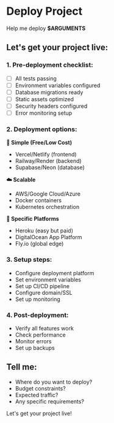 # Deploy Project
<!-- VERSION: 1.0.0 -->

Help me deploy **$ARGUMENTS**

## Let's get your project live:

### 1. Pre-deployment checklist:
- [ ] All tests passing
- [ ] Environment variables configured
- [ ] Database migrations ready
- [ ] Static assets optimized
- [ ] Security headers configured
- [ ] Error monitoring setup

### 2. Deployment options:

**🚀 Simple (Free/Low Cost)**
- Vercel/Netlify (frontend)
- Railway/Render (backend)
- Supabase/Neon (database)

**☁️ Scalable**
- AWS/Google Cloud/Azure
- Docker containers
- Kubernetes orchestration

**🎯 Specific Platforms**
- Heroku (easy but paid)
- DigitalOcean App Platform
- Fly.io (global edge)

### 3. Setup steps:
- Configure deployment platform
- Set environment variables
- Set up CI/CD pipeline
- Configure domain/SSL
- Set up monitoring

### 4. Post-deployment:
- Verify all features work
- Check performance
- Monitor errors
- Set up backups

## Tell me:
- Where do you want to deploy?
- Budget constraints?
- Expected traffic?
- Any specific requirements?

Let's get your project live!